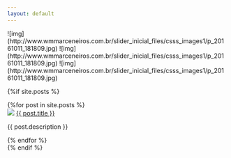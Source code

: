 ```yaml
---
layout: default
---
```


<div id="slider-home" markdown="1">
![img](http://www.wmmarceneiros.com.br/slider_inicial_files/csss_images1/p_20161011_181809.jpg)
![img](http://www.wmmarceneiros.com.br/slider_inicial_files/csss_images1/p_20161011_181809.jpg)
![img](http://www.wmmarceneiros.com.br/slider_inicial_files/csss_images1/p_20161011_181809.jpg)
</div>
<script>
slider ({
    container: '#slider-home p',
    mouseDrag: true,
    autoplay: true,
    items: 1,
});
</script>

{%if site.posts %}
<div class="row">
    {%for post in site.posts %}
    <div class="col s12 m6 l3">
        <img src="{{ post.image }}">
        <a href="{{ post.url }}">{{ post.title }}</a>
        <p>{{ post.description }}</p>
    </div>
    {% endfor %}
</div>
{% endif %}